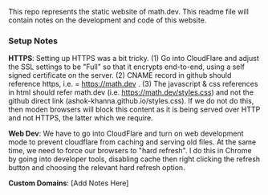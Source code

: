 This repo represents the static website of math.dev. This readme file will contain notes on the development and code of this website.


### Setup Notes

**HTTPS**: Setting up HTTPS was a bit tricky. (1) Go into CloudFlare and adjust the SSL settings to be "Full" so that it encrypts end-to-end, using a self signed certificate on the server. (2) CNAME record in github should reference https, i.e. = https://math.dev . (3) The javascript & css references in html should refer math.dev (i.e. https://math.dev/styles.css) and not the github direct link (ashok-khanna.github.io/styles.css). If we do not do this, then moden browsers will block this content as it is being served over HTTP and not HTTPS, the latter which we require.

**Web Dev**: We have to go into CloudFlare and turn on web development mode to prevent cloudflare from caching and serving old files. At the same time, we need to force our browsers to "hard refresh". I do this in Chrome by going into developer tools, disabling cache then right clicking the refresh button and choosing the relevant hard refresh option.

**Custom Domains**: [Add Notes Here]








